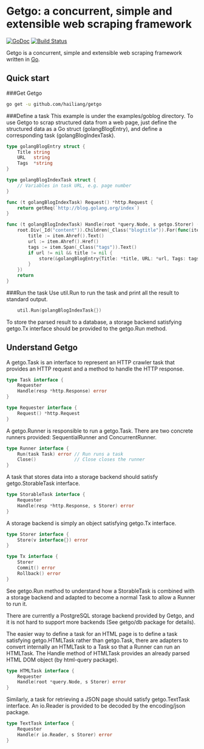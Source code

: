 Getgo: a concurrent, simple and extensible web scraping framework
=================================================================
[![GoDoc](https://godoc.org/github.com/hailiang/getgo?status.png)](https://godoc.org/github.com/hailiang/getgo)
[![Build Status](https://travis-ci.org/hailiang/getgo.svg?branch=master)](https://travis-ci.org/hailiang/getgo)

Getgo is a concurrent, simple and extensible web scraping framework written in [Go](http://golang.org).

Quick start
-----------
###Get Getgo
```bash
go get -u github.com/hailiang/getgo
```

###Define a task
This example is under the examples/goblog directory. To use Getgo to scrap structured
data from a web page, just define the structured data as a Go struct (golangBlogEntry),
and define a corresponding task (golangBlogIndexTask).
```go
type golangBlogEntry struct {
	Title string
	URL   string
	Tags  *string
}

type golangBlogIndexTask struct {
	// Variables in task URL, e.g. page number
}

func (t golangBlogIndexTask) Request() *http.Request {
	return getReq(`http://blog.golang.org/index`)
}

func (t golangBlogIndexTask) Handle(root *query.Node, s getgo.Storer) (err error) {
	root.Div(_Id("content")).Children(_Class("blogtitle")).For(func(item *query.Node) {
		title := item.Ahref().Text()
		url := item.Ahref().Href()
		tags := item.Span(_Class("tags")).Text()
		if url != nil && title != nil {
			store(&golangBlogEntry{Title: *title, URL: *url, Tags: tags}, s, &err)
		}
	})
	return
}
```

###Run the task
Use util.Run to run the task and print all the result to standard output.
```go
	util.Run(golangBlogIndexTask{})
```
To store the parsed result to a database, a storage backend satisfying getgo.Tx
interface should be provided to the getgo.Run method.

Understand Getgo
----------------
A getgo.Task is an interface to represent an HTTP crawler task that provides an
HTTP request and a method to handle the HTTP response.
```go
type Task interface {
	Requester
	Handle(resp *http.Response) error
}

type Requester interface {
	Request() *http.Request
}
```

A getgo.Runner is responsible to run a getgo.Task. There are two concrete runners
provided: SequentialRunner and ConcurrentRunner.
```go
type Runner interface {
	Run(task Task) error // Run runs a task
	Close()              // Close closes the runner
}
```

A task that stores data into a storage backend should satisfy getgo.StorableTask
interface.
```go
type StorableTask interface {
	Requester
	Handle(resp *http.Response, s Storer) error
}
```

A storage backend is simply an object satisfying getgo.Tx interface.
```go
type Storer interface {
	Store(v interface{}) error
}

type Tx interface {
	Storer
	Commit() error
	Rollback() error
}
```

See getgo.Run method to understand how a StorableTask is combined with a storage
backend and adapted to become a normal Task to allow a Runner to run it.

There are currently a PostgreSQL storage backend provided by Getgo, and it is
not hard to support more backends (See getgo/db package for details).

The easier way to define a task for an HTML page is to define a task satisfying
getgo.HTMLTask rather than getgo.Task, there are adapters to convert internally
an HTMLTask to a Task so that a Runner can run an HTMLTask. The Handle method of
HTMLTask provides an already parsed HTML DOM object (by html-query package).
```go
type HTMLTask interface {
	Requester
	Handle(root *query.Node, s Storer) error
}
```

Similarly, a task for retrieving a JSON page should satisfy getgo.TextTask
interface. An io.Reader is provided to be decoded by the encoding/json package.
```go
type TextTask interface {
	Requester
	Handle(r io.Reader, s Storer) error
}
```
